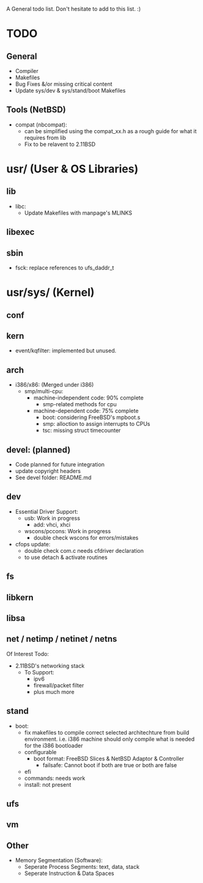 A General todo list. Don't hesitate to add to this list. :)

# TODO

## General

- Compiler
- Makefiles
- Bug Fixes &/or missing critical content
- Update sys/dev & sys/stand/boot Makefiles

## Tools (NetBSD)
- compat (nbcompat): 
  - can be simplified using the compat_xx.h as a rough guide for what it requires from lib
  - Fix to be relavent to 2.11BSD

# usr/ (User & OS Libraries)

## lib

- libc:
	- Update Makefiles with manpage's MLINKS

## libexec

## sbin

- fsck: replace references to ufs_daddr_t


  
# usr/sys/ (Kernel)

## conf

## kern

- event/kqfilter: implemented but unused.

## arch

- i386/x86: (Merged under i386)
  - smp/multi-cpu:
    - machine-independent code: 90% complete
      - smp-related methods for cpu
    - machine-dependent code: 75% complete
      - boot: considering FreeBSD's mpboot.s
      - smp: alloction to assign interrupts to CPUs
      - tsc: missing struct timecounter

## devel: (planned)

- Code planned for future integration
- update copyright headers
- See devel folder: README.md

## dev

- Essential Driver Support:
  - usb:         Work in progress
    - add: vhci, xhci
  - wscons/pccons:      Work in progress
    - double check wscons for errors/mistakes
- cfops update:
  - double check com.c needs cfdriver declaration
  - to use detach & activate routines

## fs

## libkern

## libsa

## net / netimp / netinet / netns

Of Interest Todo:

- 2.11BSD's networking stack
  - To Support:
    - ipv6
    - firewall/packet filter
    - plus much more

## stand

- boot:
  - fix makefiles to compile correct selected architechture from build environment.
    i.e. i386 machine should only compile what is needed for the i386 bootloader
  - configurable
    - boot format: FreeBSD Slices & NetBSD Adaptor & Controller
      - failsafe: Cannot boot if both are true or both are false
  - efi
  - commands: needs work
  - install: not present

## ufs

## vm

## Other

- Memory Segmentation (Software):
  - Seperate Process Segments: text, data, stack
  - Seperate Instruction & Data Spaces
